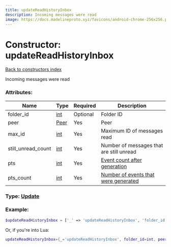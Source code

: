 ```yaml
---
title: updateReadHistoryInbox
description: Incoming messages were read
image: https://docs.madelineproto.xyz/favicons/android-chrome-256x256.png
---
```

# Constructor: updateReadHistoryInbox  
[Back to constructors index](index.md)



Incoming messages were read

### Attributes:

| Name     |    Type       | Required | Description |
|----------|---------------|----------|-------------|
|folder\_id|[int](../types/int.md) | Optional|Folder ID|
|peer|[Peer](../types/Peer.md) | Yes|Peer|
|max\_id|[int](../types/int.md) | Yes|Maximum ID of messages read|
|still\_unread\_count|[int](../types/int.md) | Yes|Number of messages that are still unread|
|pts|[int](../types/int.md) | Yes|[Event count after generation](https://core.telegram.org/api/updates)|
|pts\_count|[int](../types/int.md) | Yes|[Number of events that were generated](https://core.telegram.org/api/updates)|



### Type: [Update](../types/Update.md)


### Example:

```php
$updateReadHistoryInbox = ['_' => 'updateReadHistoryInbox', 'folder_id' => int, 'peer' => Peer, 'max_id' => int, 'still_unread_count' => int, 'pts' => int, 'pts_count' => int];
```  


Or, if you're into Lua:

```lua
updateReadHistoryInbox={_='updateReadHistoryInbox', folder_id=int, peer=Peer, max_id=int, still_unread_count=int, pts=int, pts_count=int}

```


